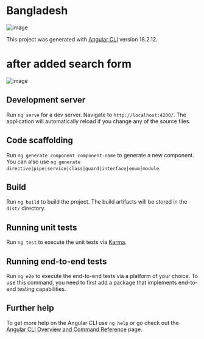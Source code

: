 # Bangladesh
![image](https://github.com/user-attachments/assets/32385c2c-2a1a-4b4a-81d5-72a18eac0b5f)

This project was generated with [Angular CLI](https://github.com/angular/angular-cli) version 18.2.12.

# after added search form
![image](https://github.com/user-attachments/assets/17597b39-ea19-4c13-8fa1-5cb0082b064d)

## Development server

Run `ng serve` for a dev server. Navigate to `http://localhost:4200/`. The application will automatically reload if you change any of the source files.

## Code scaffolding

Run `ng generate component component-name` to generate a new component. You can also use `ng generate directive|pipe|service|class|guard|interface|enum|module`.

## Build

Run `ng build` to build the project. The build artifacts will be stored in the `dist/` directory.

## Running unit tests

Run `ng test` to execute the unit tests via [Karma](https://karma-runner.github.io).

## Running end-to-end tests

Run `ng e2e` to execute the end-to-end tests via a platform of your choice. To use this command, you need to first add a package that implements end-to-end testing capabilities.

## Further help

To get more help on the Angular CLI use `ng help` or go check out the [Angular CLI Overview and Command Reference](https://angular.dev/tools/cli) page.
